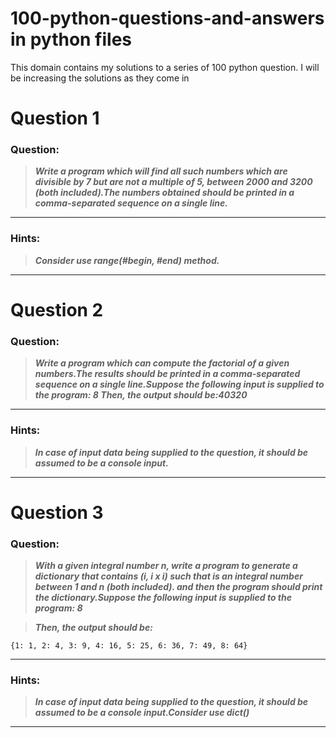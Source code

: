 # 100-python-questions-and-answers in python files
This domain contains my solutions to a series of 100 python question. I will be increasing the solutions as they come in

# Question 1

### **Question:**

> **_Write a program which will find all such numbers which are divisible by 7 but are not a multiple of 5,
> between 2000 and 3200 (both included).The numbers obtained should be printed in a comma-separated sequence on a single line._**

---

### Hints:

> **_Consider use range(#begin, #end) method._**

---




# Question 2

### **Question:**

> **_Write a program which can compute the factorial of a given numbers.The results should be printed in a comma-separated sequence on a single line.Suppose the following input is supplied to the program: 8
> Then, the output should be:40320_**

---

### Hints:

> **_In case of input data being supplied to the question, it should be assumed to be a console input._**

---


# Question 3

### **Question:**

> **_With a given integral number n, write a program to generate a dictionary that contains (i, i x i) such that is an integral number between 1 and n (both included). and then the program should print the dictionary.Suppose the following input is supplied to the program: 8_**

> **_Then, the output should be:_**

```
{1: 1, 2: 4, 3: 9, 4: 16, 5: 25, 6: 36, 7: 49, 8: 64}
```

---

### Hints:

> **_In case of input data being supplied to the question, it should be assumed to be a console input.Consider use dict()_**

---
